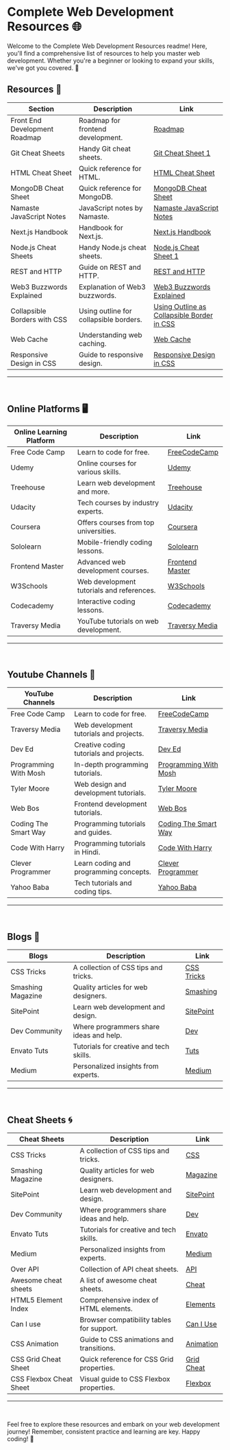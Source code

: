 # Complete Web Development Resources 🌐

Welcome to the Complete Web Development Resources readme! Here, you'll find a comprehensive list of resources to help you master web development. Whether you're a beginner or looking to expand your skills, we've got you covered. 🚀

## Resources 📘

| Section                                  | Description                                           | Link                                            |
|------------------------------------------|-------------------------------------------------------|-------------------------------------------------|
| Front End Development Roadmap            | Roadmap for frontend development.               | [Roadmap](<https://drive.google.com/file/d/1pP_KXCZH_NSp0mDALAyiUpjngQIu_bzD/view>)|
| Git Cheat Sheets                         | Handy Git cheat sheets.                         | [Git Cheat Sheet 1](<https://drive.google.com/file/d/1Qicn-30T2FSzm9Uka3V2E0tOeiuDLuGx/view>)|
| HTML Cheat Sheet                         | Quick reference for HTML.                      | [HTML Cheat Sheet](<https://drive.google.com/file/d/1glGnPWKv3Wg6-1lxn7oLp-Y4u7-dbTRt/view>)     |
| MongoDB Cheat Sheet                      | Quick reference for MongoDB.                  | [MongoDB Cheat Sheet](<https://drive.google.com/file/d/1V_PW3IQR6_m0951KeHkkTG7X3str_Icv/view>) |
| Namaste JavaScript Notes                 | JavaScript notes by Namaste.                   | [Namaste JavaScript Notes](<https://drive.google.com/file/d/1eDjmwWwRAIUvxqWBU6hKyBW6v30zZisf/view>) |
| Next.js Handbook                         | Handbook for Next.js.                       | [Next.js Handbook](<https://drive.google.com/file/d/1cgD5BzYF-3LL1Wp2aDBQh7XdFi49n5vR/view>)    |
| Node.js Cheat Sheets                     | Handy Node.js cheat sheets.                   | [Node.js Cheat Sheet 1](<https://drive.google.com/file/d/1HzOb1-JJRVr-vON2xNOjJ3R7jIHEKE2o/view>) |
| REST and HTTP                            | Guide on REST and HTTP.                      | [REST and HTTP](<https://drive.google.com/file/d/1T543boxR2uLfxgJPdSwg76wE84CcH5Xy/view>)          |
| Web3 Buzzwords Explained                 | Explanation of Web3 buzzwords.               | [Web3 Buzzwords Explained](<https://drive.google.com/file/d/1smbWNhVmGc4xWBpQgJvCB8PFa33K340J/view>) |
| Collapsible Borders with CSS             | Using outline for collapsible borders.      | [Using Outline as Collapsible Border in CSS](<https://drive.google.com/file/d/1TqTrQbGQG5A7Dn8uhthvSb2_ogUVBxmC/view>)|
| Web Cache                                | Understanding web caching.                  | [Web Cache](<https://drive.google.com/file/d/12-bG6nmXV2hkh9R_IxZpwkFPinQjMAZz/view>) |
| Responsive Design in CSS                 | Guide to responsive design.                 | [Responsive Design in CSS](<https://drive.google.com/file/d/1FCfvueeV93fAdg-O1S0-zIwqIAD96Xx4/view>) |

---
</br>

## Online Platforms 🖥️

| Online Learning Platform                | Description                                   | Link                                           |
|-----------------------------------------|-----------------------------------------------|------------------------------------------------|
| Free Code Camp                          | Learn to code for free.                       | [FreeCodeCamp](https://www.freecodecamp.org/)  |
| Udemy                                   | Online courses for various skills.            | [Udemy](https://www.udemy.com/)                |
| Treehouse                               | Learn web development and more.               | [Treehouse](https://teamtreehouse.com/)        |
| Udacity                                 | Tech courses by industry experts.             | [Udacity](https://www.udacity.com/)            |
| Coursera                                | Offers courses from top universities.         | [Coursera](https://www.coursera.org/)          |
| Sololearn                               | Mobile-friendly coding lessons.              | [Sololearn](https://www.sololearn.com/)        |
| Frontend Master                         | Advanced web development courses.            | [Frontend Master](https://frontendmasters.com/)|
| W3Schools                               | Web development tutorials and references.    | [W3Schools](https://www.w3schools.com/)        |
| Codecademy                              | Interactive coding lessons.                  | [Codecademy](https://www.codecademy.com/)      |
| Traversy Media                          | YouTube tutorials on web development.        | [Traversy Media](https://www.traversymedia.com/)|

---
</br>

## Youtube Channels 🎥

| YouTube Channels                     | Description                                  | Link                                            |
|--------------------------------------|----------------------------------------------|-------------------------------------------------|
| Free Code Camp                     | Learn to code for free.                      | [FreeCodeCamp](<https://www.youtube.com/c/Freecodecamp>)           |
| Traversy Media                     | Web development tutorials and projects.      | [Traversy Media](<https://www.youtube.com/c/TraversyMedia>)         |
| Dev Ed                             | Creative coding tutorials and projects.      | [Dev Ed](<https://www.youtube.com/c/DevEd>)                         |
| Programming With Mosh               | In-depth programming tutorials.              | [Programming With Mosh](<https://www.youtube.com/c/programmingwithmosh>) |
| Tyler Moore                        | Web design and development tutorials.       | [Tyler Moore](<https://www.youtube.com/c/DesignCourse>)               |
| Web Bos                            | Frontend development tutorials.             | [Web Bos](<https://www.youtube.com/c/WesBos>)                       |
| Coding The Smart Way              | Programming tutorials and guides.           | [Coding The Smart Way](<https://www.youtube.com/c/Codingthesmartway>) |
| Code With Harry                   | Programming tutorials in Hindi.            | [Code With Harry](<https://www.youtube.com/c/CodeWithHarry>)       |
| Clever Programmer                 | Learn coding and programming concepts.      | [Clever Programmer](<https://www.youtube.com/c/CleverProgrammer>)   |
| Yahoo Baba                        | Tech tutorials and coding tips.             | [Yahoo Baba](<https://www.youtube.com/c/YahooBaba>)                 |

---
</br>

## Blogs 📜

| Blogs                         | Description                              | Link                                     |
|--------------------------|------------------------------------------|------------------------------------------|
|  CSS Tricks               | A collection of CSS tips and tricks.     | [CSS Tricks](https://css-tricks.com/)           |
| Smashing Magazine        | Quality articles for web designers.      | [Smashing](https://www.smashingmagazine.com/) |
|  SitePoint                | Learn web development and design.        | [SitePoint](https://www.sitepoint.com/)        |
|  Dev Community            | Where programmers share ideas and help.  | [Dev](https://dev.to/)                  |
|  Envato Tuts              | Tutorials for creative and tech skills.  | [Tuts](https://tutsplus.envato.com/)     |
|  Medium                   | Personalized insights from experts.      | [Medium](https://medium.com/)              |

---
</br>

## Cheat Sheets 🌀

| Cheat Sheets                    | Description                              | Link                                     |
|------------------------------|------------------------------------------|------------------------------------------   |
|  CSS Tricks                   | A collection of CSS tips and tricks.     | [CSS](https://css-tricks.com/)           |
|  Smashing Magazine             | Quality articles for web designers.      | [Magazine](https://www.smashingmagazine.com/)|
|  SitePoint                    | Learn web development and design.        | [SitePoint](https://www.sitepoint.com/)        |
|  Dev Community                | Where programmers share ideas and help.  | [Dev](https://dev.to/)                  |
|  Envato Tuts                  | Tutorials for creative and tech skills.  | [Envato](https://tutsplus.envato.com/)     |
|  Medium                       | Personalized insights from experts.      | [Medium](https://medium.com/)              |
|  Over API                     | Collection of API cheat sheets.          | [API](https://overapi.com/)             |
|  Awesome cheat sheets         | A list of awesome cheat sheets.          | [Cheat](https://github.com/detailyang/awesome-cheatsheet) |
|  HTML5 Element Index          | Comprehensive index of HTML elements.    | [Elements](https://html5elementindex.com/)   |
|  Can I use                    | Browser compatibility tables for support.| [Can I Use](https://caniuse.com/)             |
|  CSS Animation                | Guide to CSS animations and transitions.| [Animation](https://cssanimation.rocks/)     |
|  CSS Grid Cheat Sheet         | Quick reference for CSS Grid properties. | [Grid Cheat](https://grid.malven.co/)          |
|  CSS Flexbox Cheat Sheet      | Visual guide to CSS Flexbox properties.  | [Flexbox](https://flexbox.malven.co/)       |

---
</br>




Feel free to explore these resources and embark on your web development journey! Remember, consistent practice and learning are key. Happy coding! 🌟
